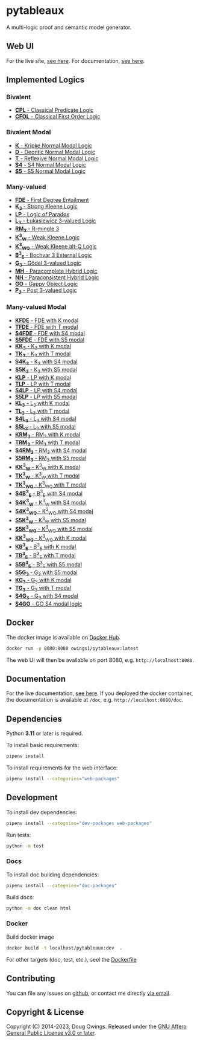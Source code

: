 # pytableaux

A multi-logic proof and semantic model generator.

## Web UI

For the live site, [see here][site]. For documentation, [see here][doc].

## Implemented Logics

<!-- [logics-begin] -->

### Bivalent

- [**CPL** - Classical Predicate Logic][CPL]
- [**CFOL** - Classical First Order Logic][CFOL]

### Bivalent Modal

- [**K** - Kripke Normal Modal Logic][K]
- [**D** - Deontic Normal Modal Logic][D]
- [**T** - Reflexive Normal Modal Logic][T]
- [**S4** - S4 Normal Modal Logic][S4]
- [**S5** - S5 Normal Modal Logic][S5]

### Many-valued

- [**FDE** - First Degree Entailment][FDE]
- [**K<sub>3</sub>** - Strong Kleene Logic][K3]
- [**LP** - Logic of Paradox][LP]
- [**L<sub>3</sub>** - Łukasiewicz 3-valued Logic][L3]
- [**RM<sub>3</sub>** - R-mingle 3][RM3]
- [**K<sup>3</sup><sub>W</sub>** - Weak Kleene Logic][K3W]
- [**K<sup>3</sup><sub>WQ</sub>** - Weak Kleene alt-Q Logic][K3WQ]
- [**B<sup>3</sup><sub>E</sub>** - Bochvar 3 External Logic][B3E]
- [**G<sub>3</sub>** - Gödel 3-valued Logic][G3]
- [**MH** - Paracomplete Hybrid Logic][MH]
- [**NH** - Paraconsistent Hybrid Logic][NH]
- [**GO** - Gappy Object Logic][GO]
- [**P<sub>3</sub>** - Post 3-valued Logic][P3]

### Many-valued Modal

- [**KFDE** - FDE with K modal][KFDE]
- [**TFDE** - FDE with T modal][TFDE]
- [**S4FDE** - FDE with S4 modal][S4FDE]
- [**S5FDE** - FDE with S5 modal][S5FDE]
- [**KK<sub>3</sub>** - K<sub>3</sub> with K modal][KK3]
- [**TK<sub>3</sub>** - K<sub>3</sub> with T modal][TK3]
- [**S4K<sub>3</sub>** - K<sub>3</sub> with S4 modal][S4K3]
- [**S5K<sub>3</sub>** - K<sub>3</sub> with S5 modal][S5K3]
- [**KLP** - LP with K modal][KLP]
- [**TLP** - LP with T modal][TLP]
- [**S4LP** - LP with S4 modal][S4LP]
- [**S5LP** - LP with S5 modal][S5LP]
- [**KL<sub>3</sub>** - L<sub>3</sub> with K modal][KL3]
- [**TL<sub>3</sub>** - L<sub>3</sub> with T modal][TL3]
- [**S4L<sub>3</sub>** - L<sub>3</sub> with S4 modal][S4L3]
- [**S5L<sub>3</sub>** - L<sub>3</sub> with S5 modal][S5L3]
- [**KRM<sub>3</sub>** - RM<sub>3</sub> with K modal][KRM3]
- [**TRM<sub>3</sub>** - RM<sub>3</sub> with T modal][TRM3]
- [**S4RM<sub>3</sub>** - RM<sub>3</sub> with S4 modal][S4RM3]
- [**S5RM<sub>3</sub>** - RM<sub>3</sub> with S5 modal][S5RM3]
- [**KK<sup>3</sup><sub>W</sub>** - K<sup>3</sup><sub>W</sub> with K modal][KK3W]
- [**TK<sup>3</sup><sub>W</sub>** - K<sup>3</sup><sub>W</sub> with T modal][TK3W]
- [**TK<sup>3</sup><sub>WQ</sub>** - K<sup>3</sup><sub>WQ</sub> with T modal][TK3WQ]
- [**S4B<sup>3</sup><sub>E</sub>** - B<sup>3</sup><sub>E</sub> with S4 modal][S4B3E]
- [**S4K<sup>3</sup><sub>W</sub>** - K<sup>3</sup><sub>W</sub> with S4 modal][S4K3W]
- [**S4K<sup>3</sup><sub>WQ</sub>** - K<sup>3</sup><sub>WQ</sub> with S4 modal][S4K3WQ]
- [**S5K<sup>3</sup><sub>W</sub>** - K<sup>3</sup><sub>W</sub> with S5 modal][S5K3W]
- [**S5K<sup>3</sup><sub>WQ</sub>** - K<sup>3</sup><sub>WQ</sub> with S5 modal][S5K3WQ]
- [**KK<sup>3</sup><sub>WQ</sub>** - K<sup>3</sup><sub>WQ</sub> with K modal][KK3WQ]
- [**KB<sup>3</sup><sub>E</sub>** - B<sup>3</sup><sub>E</sub> with K modal][KB3E]
- [**TB<sup>3</sup><sub>E</sub>** - B<sup>3</sup><sub>E</sub> with T modal][TB3E]
- [**S5B<sup>3</sup><sub>E</sub>** - B<sup>3</sup><sub>E</sub> with S5 modal][S5B3E]
- [**S5G<sub>3</sub>** - G<sub>3</sub> with S5 modal][S5G3]
- [**KG<sub>3</sub>** - G<sub>3</sub> with K modal][KG3]
- [**TG<sub>3</sub>** - G<sub>3</sub> with T modal][TG3]
- [**S4G<sub>3</sub>** - G<sub>3</sub> with S4 modal][S4G3]
- [**S4GO** - GO S4 modal logic][S4GO]

<!-- [logics-end] -->

## Docker

The docker image is available on [Docker Hub][dockerhub].

```bash
docker run -p 8080:8080 owings1/pytableaux:latest
```

The web UI will then be available on port 8080, e.g. `http://localhost:8080`.

## Documentation

For the live documentation, [see here][doc]. If you deployed the docker container,
the documentation is available at `/doc`, e.g. `http://localhost:8080/doc`.

## Dependencies

Python **3.11** or later is required.

To install basic requirements:

```bash
pipenv install
```

To install requirements for the web interface:

```bash
pipenv install --categories="web-packages"
```

## Development

To install dev dependencies:

```bash
pipenv install --categoies="dev-packages web-packages"
```

Run tests:

```bash
python -m test
```

<!-- optional: python-Levenshtein -->
### Docs

To install doc building dependencies:

```bash
pipenv install --categoies="doc-packages"
```

Build docs:

```bash
python -m doc clean html
```

### Docker

Build docker image

```bash
docker build -t localhost/pytableaux:dev  .
```

For other targets (doc, test, etc.), seel the [Dockerfile][dockerfile]

## Contributing

You can file any issues on [github][issues], or contact me directly [via email][mailto].

## Copyright & License

<!-- [copyright-begin] -->
Copyright (C) 2014-2023, Doug Owings. Released under the [GNU Affero General Public License v3.0 or later][license].
<!-- [copyright-end] -->

[dockerhub]: https://hub.docker.com/r/owings1/pytableaux/
[dockerfile]: Dockerfile

<!-- [refs-begin] -->
[site]: https://logic.dougowings.net
[doc]: https://logic.dougowings.net/doc
[license]: https://www.gnu.org/licenses/agpl-3.0.en.html
[issues]: https://github.com/owings1/pytableaux/issues
[mailto]: mailto:doug@dougowings.net
[CPL]: https://logic.dougowings.net/doc/logics/cpl.html
[CFOL]: https://logic.dougowings.net/doc/logics/cfol.html
[K]: https://logic.dougowings.net/doc/logics/k.html
[D]: https://logic.dougowings.net/doc/logics/d.html
[T]: https://logic.dougowings.net/doc/logics/t.html
[S4]: https://logic.dougowings.net/doc/logics/s4.html
[S5]: https://logic.dougowings.net/doc/logics/s5.html
[FDE]: https://logic.dougowings.net/doc/logics/fde.html
[K3]: https://logic.dougowings.net/doc/logics/k3.html
[LP]: https://logic.dougowings.net/doc/logics/lp.html
[L3]: https://logic.dougowings.net/doc/logics/l3.html
[RM3]: https://logic.dougowings.net/doc/logics/rm3.html
[K3W]: https://logic.dougowings.net/doc/logics/k3w.html
[K3WQ]: https://logic.dougowings.net/doc/logics/k3wq.html
[B3E]: https://logic.dougowings.net/doc/logics/b3e.html
[G3]: https://logic.dougowings.net/doc/logics/g3.html
[MH]: https://logic.dougowings.net/doc/logics/mh.html
[NH]: https://logic.dougowings.net/doc/logics/nh.html
[GO]: https://logic.dougowings.net/doc/logics/go.html
[P3]: https://logic.dougowings.net/doc/logics/p3.html
[KFDE]: https://logic.dougowings.net/doc/logics/kfde.html
[TFDE]: https://logic.dougowings.net/doc/logics/tfde.html
[S4FDE]: https://logic.dougowings.net/doc/logics/s4fde.html
[S5FDE]: https://logic.dougowings.net/doc/logics/s5fde.html
[KK3]: https://logic.dougowings.net/doc/logics/kk3.html
[TK3]: https://logic.dougowings.net/doc/logics/tk3.html
[S4K3]: https://logic.dougowings.net/doc/logics/s4k3.html
[S5K3]: https://logic.dougowings.net/doc/logics/s5k3.html
[KLP]: https://logic.dougowings.net/doc/logics/klp.html
[TLP]: https://logic.dougowings.net/doc/logics/tlp.html
[S4LP]: https://logic.dougowings.net/doc/logics/s4lp.html
[S5LP]: https://logic.dougowings.net/doc/logics/s5lp.html
[KL3]: https://logic.dougowings.net/doc/logics/kl3.html
[TL3]: https://logic.dougowings.net/doc/logics/tl3.html
[S4L3]: https://logic.dougowings.net/doc/logics/s4l3.html
[S5L3]: https://logic.dougowings.net/doc/logics/s5l3.html
[KRM3]: https://logic.dougowings.net/doc/logics/krm3.html
[TRM3]: https://logic.dougowings.net/doc/logics/trm3.html
[S4RM3]: https://logic.dougowings.net/doc/logics/s4rm3.html
[S5RM3]: https://logic.dougowings.net/doc/logics/s5rm3.html
[KK3W]: https://logic.dougowings.net/doc/logics/kk3w.html
[TK3W]: https://logic.dougowings.net/doc/logics/tk3w.html
[TK3WQ]: https://logic.dougowings.net/doc/logics/tk3wq.html
[S4B3E]: https://logic.dougowings.net/doc/logics/s4b3e.html
[S4K3W]: https://logic.dougowings.net/doc/logics/s4k3w.html
[S4K3WQ]: https://logic.dougowings.net/doc/logics/s4k3wq.html
[S5K3W]: https://logic.dougowings.net/doc/logics/s5k3w.html
[S5K3WQ]: https://logic.dougowings.net/doc/logics/s5k3wq.html
[KK3WQ]: https://logic.dougowings.net/doc/logics/kk3wq.html
[KB3E]: https://logic.dougowings.net/doc/logics/kb3e.html
[TB3E]: https://logic.dougowings.net/doc/logics/tb3e.html
[S5B3E]: https://logic.dougowings.net/doc/logics/s5b3e.html
[S5G3]: https://logic.dougowings.net/doc/logics/s5g3.html
[KG3]: https://logic.dougowings.net/doc/logics/kg3.html
[TG3]: https://logic.dougowings.net/doc/logics/tg3.html
[S4G3]: https://logic.dougowings.net/doc/logics/s4g3.html
[S4GO]: https://logic.dougowings.net/doc/logics/s4go.html
<!-- [refs-end] -->